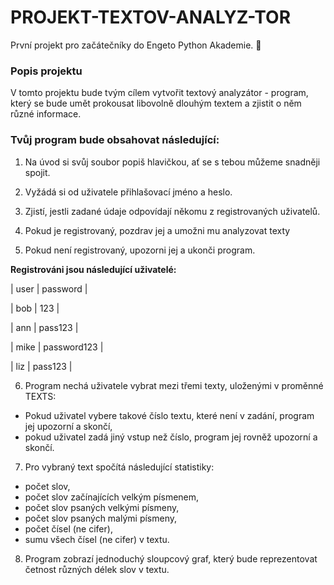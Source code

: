 # PROJEKT-TEXTOV-ANALYZ-TOR
První projekt pro začátečníky do Engeto Python Akademie. :wave:

### Popis projektu

V tomto projektu bude tvým cílem vytvořit textový analyzátor - program, který se bude umět prokousat libovolně dlouhým textem a zjistit o něm různé informace.

### Tvůj program bude obsahovat následující:

1. Na úvod si svůj soubor popiš hlavičkou, ať se s tebou můžeme snadněji spojit.

2. Vyžádá si od uživatele přihlašovací jméno a heslo.


3. Zjistí, jestli zadané údaje odpovídají někomu z registrovaných uživatelů.


4. Pokud je registrovaný, pozdrav jej a umožni mu analyzovat texty


5. Pokud není registrovaný, upozorni jej a ukonči program.


**Registrováni jsou následující uživatelé:**


| user |   password  |

| bob  |     123     |

| ann  |   pass123   |

| mike | password123 |

| liz  |   pass123   |


6. Program nechá uživatele vybrat mezi třemi texty, uloženými v proměnné TEXTS:

- Pokud uživatel vybere takové číslo textu, které není v zadání, program jej upozorní a skončí,
- pokud uživatel zadá jiný vstup než číslo, program jej rovněž upozorní a skončí.


7. Pro vybraný text spočítá následující statistiky:

- počet slov,
- počet slov začínajících velkým písmenem,
- počet slov psaných velkými písmeny,
- počet slov psaných malými písmeny,
- počet čísel (ne cifer),
- sumu všech čísel (ne cifer) v textu.

8. Program zobrazí jednoduchý sloupcový graf, který bude reprezentovat četnost různých délek slov v textu. 


